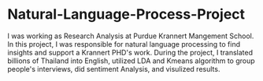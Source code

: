 # Natural-Language-Process-Project

I was working as Research Analysis at Purdue Krannert Mangement School. In this project, I was responsible
for natural language processing to find insights and support a Krannert PHD's work. During the project, I translated billions of 
Thailand into English, utilized LDA and Kmeans algorithm to group people's interviews, did sentiment Analysis, and visulized results. 
